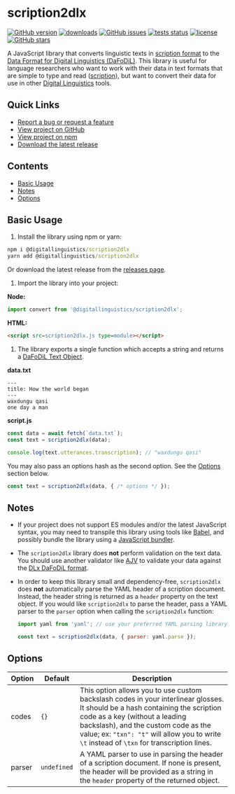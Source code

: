 # scription2dlx

[![GitHub version](https://img.shields.io/github/v/release/digitallinguistics/scription2dlx?label=version)][releases]
[![downloads](https://img.shields.io/npm/dt/@digitallinguistics/scription2dlx.svg)][npm]
[![GitHub issues](https://img.shields.io/github/issues/digitallinguistics/scription2dlx.svg)][issues]
[![tests status](https://github.com/digitallinguistics/scription2dlx/workflows/tests/badge.svg)][actions]
[![license](https://img.shields.io/github/license/digitallinguistics/scription2dlx.svg)][license]
[![GitHub stars](https://img.shields.io/github/stars/digitallinguistics/scription2dlx.svg?style=social)][GitHub]

A JavaScript library that converts linguistic texts in [scription format][scription] to the [Data Format for Digital Linguistics (DaFoDiL)][DaFoDiL]. This library is useful for language researchers who want to work with their data in text formats that are simple to type and read ([scription][scription]), but want to convert their data for use in other [Digital Linguistics][DLx] tools.

## Quick Links

* [Report a bug or request a feature][issues]
* [View project on GitHub][GitHub]
* [View project on npm][npm]
* [Download the latest release][releases]

## Contents

<!-- TOC -->

- [Basic Usage](#basic-usage)
- [Notes](#notes)
- [Options](#options)

<!-- /TOC -->

## Basic Usage

1. Install the library using npm or yarn:

  ```cmd
  npm i @digitallinguistics/scription2dlx
  yarn add @digitallinguistics/scription2dlx
  ```

  Or download the latest release from the [releases page][releases].

1. Import the library into your project:

  **Node:**
  ```js
  import convert from '@digitallinguistics/scription2dlx';
  ```

  **HTML:**
  ```html
  <script src=scription2dlx.js type=module></script>
  ```

1. The library exports a single function which accepts a string and returns a [DaFoDiL Text Object][Text].

  **data.txt**
  ```
  ---
  title: How the world began
  ---
  waxdungu qasi
  one day a man
  ```

  **script.js**
  ```js
  const data = await fetch(`data.txt`);
  const text = scription2dlx(data);

  console.log(text.utterances.transcription); // "waxdungu qasi"
  ```

  You may also pass an options hash as the second option. See the [Options](#options) section below.

  ```js
  const text = scription2dlx(data, { /* options */ });
  ```

## Notes

* If your project does not support ES modules and/or the latest JavaScript syntax, you may need to transpile this library using tools like [Babel][Babel], and possibly bundle the library using a [JavaScript bundler][bundlers].

* The `scription2dlx` library does **not** perform validation on the text data. You should use another validator like [AJV][AJV] to validate your data against the [DLx DaFoDiL format][DaFoDiL].

* In order to keep this library small and dependency-free, `scription2dlx` does **not** automatically parse the YAML header of a scription document. Instead, the header string is returned as a `header` property on the text object. If you would like `scription2dlx` to parse the header, pass a YAML parser to the `parser` option when calling the `scription2dlx` function:

  ```js
  import yaml from 'yaml'; // use your preferred YAML parsing library

  const text = scription2dlx(data, { parser: yaml.parse });
  ```

## Options

Option | Default   | Description
-------|-----------|-------------------------------------------------------------------------------------------------------------------------------------------------------------------------------------------------------------------------------------------------------------------------------------------------------
codes  | `{}`      | This option allows you to use custom backslash codes in your interlinear glosses. It should be a hash containing the scription code as a key (without a leading backslash), and the custom code as the value; ex: `"txn": "t"` will allow you to write `\t` instead of `\txn` for transcription lines.
parser | `undefined` | A YAML parser to use in parsing the header of a scription document. If none is present, the header will be provided as a string in the `header` property of the returned object.

[actions]:   https://github.com/digitallinguistics/scription2dlx/actions/
[AJV]:       https://www.npmjs.com/package/ajv
[Babel]:     https://babeljs.io/
[bundlers]:  https://blog.bitsrc.io/choosing-the-right-javascript-bundler-in-2020-f9b1eae0d12b
[DaFoDiL]:   https://format.digitallinguistics.io
[DLx]:       https://digitallinguistics.io
[GitHub]:    https://github.com/digitallinguistics/scription2dlx
[license]:   https://github.com/digitallinguistics/scription2dlx/blob/master/LICENSE.md
[issues]:    https://github.com/digitallinguistics/scription2dlx/issues
[npm]:       https://www.npmjs.com/package/@digitallinguistics/scription2dlx
[releases]:  https://github.com/digitallinguistics/scription2dlx/releases
[scription]: https://scription.digitallinguistics.io
[Text]:      https://format.digitallinguistics.io/schemas/Text.html
